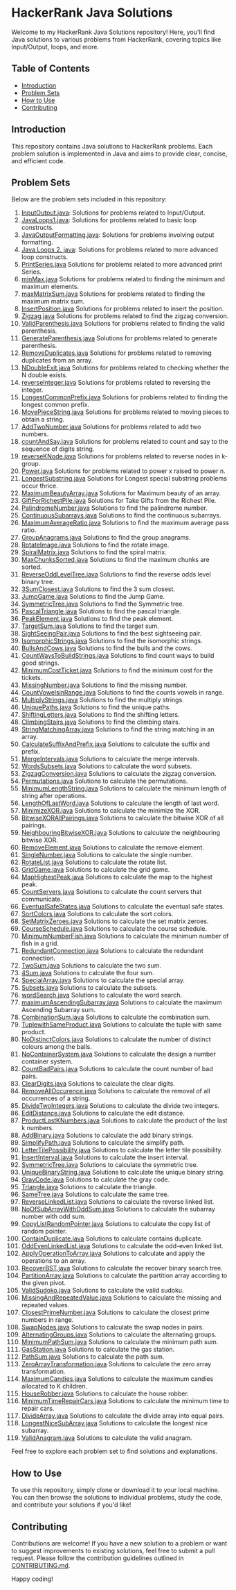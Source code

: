 # HackerRank Java Solutions

Welcome to my HackerRank Java Solutions repository! Here, you'll find Java solutions to various problems from HackerRank, covering topics like Input/Output, loops, and more.

## Table of Contents

- [Introduction](#introduction)
- [Problem Sets](#problem-sets)
- [How to Use](#how-to-use)
- [Contributing](#contributing)

## Introduction

This repository contains Java solutions to HackerRank problems. Each problem solution is implemented in Java and aims to provide clear, concise, and efficient code.

## Problem Sets

Below are the problem sets included in this repository:

1. [InputOutput.java](InputOutput.java): Solutions for problems related to Input/Output.
2. [JavaLoops1.java](JavaLoops1.java): Solutions for problems related to basic loop constructs.
3. [JavaOutputFormatting.java](JavaOutputFormatting.java): Solutions for problems involving output formatting.
4. [Java Loops 2. java](Java%20Loops%202.java): Solutions for problems related to more advanced loop constructs.
5. [PrintSeries.java](PrintSeries.java)  Solutions for problems related to more advanced print Series.
6. [minMax.java](minMax.java)  Solutions for problems related to finding the minimum and maximum elements.
7. [maxMatrixSum.java](maxMatrixSum.java)  Solutions for problems related to finding the maximum matrix sum.
8. [InsertPosition.java](InsertPosition.java) Solutions for problems related to insert the position.
9. [Zigzag.java](Zigzag.java) Solutions for problems related to find the zigzag conversion.
10. [ValidParenthesis.java](ValidParenthesis.java) Solutions for problems related to finding the valid parenthesis.
11. [GenerateParenthesis.java](GenerateParenthesis.java) Solutions for problems related to generate parenthesis.
12. [RemoveDuplicates.java](RemoveDuplicates.java) Solutions for problems related to removing duplicates from an array.
13. [NDoubleExit.java](NDoubleExit.java) Solutions for problems related to checking whether the N double exists.
14. [reverseInteger.java](reverseInteger.java) Solutions for problems related to reversing the integer.
15. [LongestCommonPrefix.java](LongestCommonPrefix.java) Solutions for problems related to finding the longest common prefix.
16. [MovePieceString.java](MovePieceString.java) Solutions for problems related to moving pieces to obtain a string.
17. [AddTwoNumber.java](AddTwoNumber.java) Solutions for problems related to add two numbers.
18. [countAndSay.java](countAndSay.java) Solutions for problems related to count and say to the sequence of digits string.
19. [reverseKNode.java](reverseKNode.java) Solutions for problems related to reverse nodes in k-group.
20. [Power.java](Power.java) Solutions for problems related to power x raised to power n.
21. [LongestSubstring.java](LongestSubstring.java) Solutions for Longest special substring problems occur thrice.
22.  [MaximumBeautyArray.java](MaximumBeautyArray.java) Solutions for Maximum beauty of an array.
23.  [GiftForRichestPile.java](GiftForRichestPile.java) Solutions for Take Gifts from the Richest Pile.
24.  [PalindromeNumber.java](PalindromeNumber.java) Solutions to find the palindrome number.
25.  [ContinuousSubarrays.java](ContinuousSubarrays.java) Solutions to find the continuous subarrays.
26.  [MaximumAverageRatio.java](MaximumAverageRatio.java) Solutions to find the maximum average pass ratio.
27.  [GroupAnagrams.java](GroupAnagrams.java) Solutions to find the group anagrams.
28.  [RotateImage.java](RotateImage.java) Solutions to find the rotate image.
29.  [SpiralMatrix.java](SpiralMatrix.java) Solutions to find the spiral matrix.
30.  [MaxChunksSorted.java](MaxChunksSorted.java) Solutions to find the maximum chunks are sorted.
31.  [ReverseOddLevelTree.java](ReverseOddLevelTree.java) Solutions to find the reverse odds level binary tree.
32.   [3SumClosest.java](3SumClosest.java) Solutions to find the 3 sum closest.
33.   [JumpGame.java](JumpGame.java) Solutions to find the Jump Game.
34.   [SymmetricTree.java](SymetricTree.java) Solutions to find the Symmetric tree.
35.   [PascalTriangle.java](PascalTriangle.java) Solutions to find the pascal triangle.
36.   [PeakElement.java](PeakElement.java) Solutions to find the peak element.
37.   [TargetSum.java](TargetSum.java) Solutions to find the target sum.
38.   [SightSeeingPair.java](SightSeeingPair.java) Solutions to find the best sightseeing pair.
39.   [IsomorphicStrings.java](IsomorphicStrings.java) Solutions to find the isomorphic strings.
40.   [BullsAndCows.java](BullsAndCows.java) Solutions to find the bulls and the cows.
41.   [CountWaysToBuildStrings.java](CountWaysToBuildStrings.java) Solutions to find count ways to build good strings.
42.   [MinimumCostTicket.java](MinimumCostTicket.java) Solutions to find the minimum cost for the tickets.
43.   [MissingNumber.java](MissingNumber.java) Solutions to find the missing number.
44.   [CountVowelsinRange.java](CountVowelsinRange.java) Solutions to find the counts vowels in range.
45.   [MultiplyStrings.java](MultiplyStrings.java) Solutions to find the multiply strings.
46.   [UniquePaths.java](UniquePaths.java) Solutions to find the unique paths.
47.   [ShiftingLetters.java](ShiftingLetters.java) Solutions to find the shifting letters.
48.   [ClimbingStairs.java](ClimbingStairs.java) Solutions to find the climbing stairs.
49.   [StringMatchingArray.java](StringMatchingArray.java) Solutions to find the string matching in an array.
50.   [CalculateSuffixAndPrefix.java](CalculateSuffixAndPrefix.java) Solutions to calculate the suffix and prefix.
51.   [MergeIntervals.java](MergeIntervals.java) Solutions to calculate the merge intervals.
52.   [WordsSubsets.java](WordsSubsets.java) Solutions to calculate the word subsets.
53.   [ZigzagConversion.java](ZigzagConversion.java) Solutions to calculate the zigzag conversion.
54.    [Permutations.java](Permutations.java) Solutions to calculate the permutations.
55.   [MinimumLengthString.java](MinimumLengthString.java) Solutions to calculate the minimum length of string after operations.
56.   [LengthOfLastWord.java](LengthOfLastWord.java) Solutions to calculate the length of last word.
57.    [MinimizeXOR.java](MinimizeXOR.java) Solutions to calculate the minimize the XOR.
58.   [BitwiseXORAllPairings.java](BitwiseXORAllPairings.java) Solutions to calculate the bitwise XOR of all pairings.
59.   [NeighbouringBitwiseXOR.java](NeighbouringBitwiseXOR.java) Solutions to calculate the neighbouring bitwise XOR. 
60.   [RemoveElement.java](RemoveElement.java) Solutions to calculate the remove element.
61.    [SingleNumber.java](SingleNumber.java) Solutions to calculate the single number.
62.    [RotateList.java](RotateList.java) Solutions to calculate the rotate list.
63.  [GridGame.java](GridGame.java) Solutions to calculate the grid game.
64.   [MapHighestPeak.java](MapHighestPeak.java) Solutions to calculate the map to the highest peak.
65.   [CountServers.java](CountServers.java) Solutions to calculate the count servers that communicate.
66.   [EventualSafeStates.java](EventualSafeStates.java) Solutions to calculate the eventual safe states.
67.    [SortColors.java](SortColors.java) Solutions to calculate the sort colors.
68. [SetMatrixZeroes.java](SetMatrixZeroes.java) Solutions to calculate the set matrix zeroes.
69.    [CourseSchedule.java](CourseSchedule.java) Solutions to calculate the course schedule.
70.   [MinimumNumberFish.java](MinimumNumberFish.java) Solutions to calculate the minimum number of fish in a grid.
71.   [RedundantConnection.java](RedundantConnection.java) Solutions to calculate the redundant connection.
72.    [TwoSum.java](TwoSum.java) Solutions to calculate the two sum.
73.    [4Sum.java](4Sum.java) Solutions to calculate the four sum.
74.    [SpecialArray.java](SpecialArray.java) Solutions to calculate the special array.
75.    [Subsets.java](Subsets.java) Solutions to calculate the subsets.
76.    [wordSearch.java](wordSearch.java) Solutions to calculate the word search.
77.    [maximumAscendingSubarray.java](maximumAscendingSubarray.java) Solutions to calculate the maximum Ascending Subarray sum.
78.    [CombinationSum.java](CombinationSum.java) Solutions to calculate the combination sum.
79.    [TuplewithSameProduct.java](TuplewithSameProduct.java) Solutions to calculate the tuple with same product.
80.    [NoDistinctColors.java](NoDistinctColors.java) Solutions to calculate the number of distinct colours among the balls.
81.    [NoContainerSystem.java](NoContainerSystem.java) Solutions to calculate the design a number container system.
82.    [CountBadPairs.java](CountBadPairs.java) Solutions to calculate the count number of bad pairs.
83.    [ClearDigits.java](ClearDigits.java) Solutions to calculate the clear digits.
84.    [RemoveAllOccurence.java](RemoveAllOccurence.java) Solutions to calculate the removal of all occurrences of a string.
85.    [DivideTwoIntegers.java](DivideTwoIntegers.java) Solutions to calculate the divide two integers.
86.    [EditDistance.java](EditDistance.java) Solutions to calculate the edit distance.
87.    [ProductLastKNumbers.java](ProductLastKNumbers.java) Solutions to calculate the product of the last k numbers.
88.    [AddBinary.java](AddBinary.java) Solutions to calculate the add binary strings.
89.    [SimplifyPath.java](SimplifyPath.java) Solutions to calculate the simplify path.
90.    [LetterTilePossibility.java](LetterTilePossibility.java) Solutions to calculate the letter tile possibility.
91.   [InsertInterval.java](InsertInterval.java) Solutions to calculate the insert interval.
92.    [SymmetricTree.java](SymmetricTree.java) Solutions to calculate the symmetric tree.
93.    [UniqueBinaryString.java](UniqueBinaryString.java) Solutions to calculate the unique binary string.
94.    [GrayCode.java](GrayCode.java) Solutions to calculate the gray code.
95. [Triangle.java](Triangle.java) Solutions to calculate the triangle.
96.    [SameTree.java](SameTree.java) Solutions to calculate the same tree.
97.    [ReverseLinkedList.java](ReverseLinkedList.java) Solutions to calculate the reverse linked list.
98.    [NoOfSubArrayWithOddSum.java](NoOfSubArrayWithOddSum.java) Solutions to calculate the subarray number with odd sum.
99.    [CopyListRandomPointer.java](CopyListRandomPointer.java) Solutions to calculate the copy list of random pointer.
100.    [ContainDuplicate.java](ContainDuplicate.java) Solutions to calculate contains duplicate.
101.    [OddEvenLinkedList.java](OddEvenLinkedList.java) Solutions to calculate the odd-even linked list.
102.   [ApplyOperationToArray.java](ApplyOperationToArray.java) Solutions to calculate and apply the operations to an array.
103.   [RecoverBST.java](RecoverBST.java) Solutions to calculate the recover binary search tree.
104.   [PartitionArray.java](PartitionArray.java) Solutions to calculate the partition array according to the given pivot.
105.   [ValidSudoko.java](ValidSudoko.java) Solutions to calculate the valid sudoku.
106.   [MissingAndRepeatedValue.java](MissingAndRepeatedValue.java) Solutions to calculate the missing and repeated values.
107.   [ClosestPrimeNumber.java](ClosestPrimeNumber.java) Solutions to calculate the closest prime numbers in range.
108.   [SwapNodes.java](SwapNodes.java) Solutions to calculate the swap nodes in pairs.
109.    [AlternatingGroups.java](AlternatingGroups.java) Solutions to calculate the alternating groups.
110.    [MinimumPathSum.java](MinimumPathSum.java) Solutions to calculate the minimum path sum.
111.    [GasStation.java](GasStation.java) Solutions to calculate the gas station.
112.    [PathSum.java](PathSum.java) Solutions to calculate the path sum.
113.    [ZeroArrayTransformation.java](ZeroArrayTransformation.java) Solutions to calculate the zero array transformation.
114.   [MaximumCandies.java](MaximumCandies.java) Solutions to calculate the maximum candies allocated to K children.
115.   [HouseRobber.java](HouseRobber.java) Solutions to calculate the house robber.
116.   [MinimumTimeRepairCars.java](MinimumTimeRepairCars.java) Solutions to calculate the minimum time to repair cars.
117.   [DivideArray.java](DivideArray.java) Solutions to calculate the divide array into equal pairs.
118.   [LongestNiceSubArray.java](LongestNiceSubArray.java) Solutions to calculate the longest nice subarray.
119.   [ValidAnagram.java](ValidAnagram.java) Solutions to calculate the valid anagram.





































Feel free to explore each problem set to find solutions and explanations.

## How to Use

To use this repository, simply clone or download it to your local machine. You can then browse the solutions to individual problems, study the code, and contribute your solutions if you'd like!

## Contributing

Contributions are welcome! If you have a new solution to a problem or want to suggest improvements to existing solutions, feel free to submit a pull request. Please follow the contribution guidelines outlined in [CONTRIBUTING.md](link_to_contributing_file).


Happy coding!

 

 
